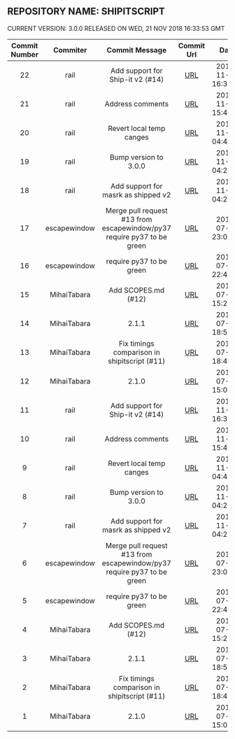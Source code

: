 ## REPOSITORY NAME: SHIPITSCRIPT
 CURRENT VERSION: 3.0.0 RELEASED ON WED, 21 NOV 2018 16:33:53 GMT

| Commit Number | Commiter | Commit Message | Commit Url | Date | 
|:---:|:----:|:----------------------------------:|:------:|:----:| 
|22|rail|Add support for Ship-it v2 (#14)|[URL](https://github.com/mozilla-releng/shipitscript/commit/4c89c1b239fd8415e1225ba738ba820342bd8081)|2018-11-21 16:33:53
|21|rail|Address comments|[URL](https://github.com/mozilla-releng/shipitscript/commit/0c892801fc9ad80e3a12b80ab69a7e3527ec0eea)|2018-11-21 15:44:59
|20|rail|Revert local temp canges|[URL](https://github.com/mozilla-releng/shipitscript/commit/3033ccfe619289bfd022df1250a924f995ac33b8)|2018-11-20 04:44:21
|19|rail|Bump version to 3.0.0|[URL](https://github.com/mozilla-releng/shipitscript/commit/fb22074bb0e5bc26373cf5c2305e89f2a45eae25)|2018-11-20 04:24:43
|18|rail|Add support for masrk as shipped v2|[URL](https://github.com/mozilla-releng/shipitscript/commit/2032f7bfc6c1629fa783a1af52f42ac51668d7f2)|2018-11-20 04:20:35
|17|escapewindow|Merge pull request #13 from escapewindow/py37  require py37 to be green|[URL](https://github.com/mozilla-releng/shipitscript/commit/7edf12f6d68375ea9d0d847ee784a197490665a4)|2018-07-27 23:05:59
|16|escapewindow|require py37 to be green|[URL](https://github.com/mozilla-releng/shipitscript/commit/603525b424c44e87f3958578f4b20ac12b62d33c)|2018-07-27 22:47:35
|15|MihaiTabara|Add SCOPES.md (#12)|[URL](https://github.com/mozilla-releng/shipitscript/commit/8522dd18645e6809ecf4a1802b6e383ac4bfded5)|2018-07-12 15:28:23
|14|MihaiTabara|2.1.1|[URL](https://github.com/mozilla-releng/shipitscript/commit/e2051ad7d5e30cbabbfdd953894abfc5518e4e37)|2018-07-02 18:52:51
|13|MihaiTabara|Fix timings comparison in shipitscript (#11)|[URL](https://github.com/mozilla-releng/shipitscript/commit/baefe18bdd070d3f7d6eafb08be0f1b25528be57)|2018-07-02 18:49:00
|12|MihaiTabara|2.1.0|[URL](https://github.com/mozilla-releng/shipitscript/commit/890bb8af933befe2c7daad69a2074c066b6d031a)|2018-07-02 15:03:27
|11|rail|Add support for Ship-it v2 (#14)|[URL](https://github.com/mozilla-releng/shipitscript/commit/4c89c1b239fd8415e1225ba738ba820342bd8081)|2018-11-21 16:33:53
|10|rail|Address comments|[URL](https://github.com/mozilla-releng/shipitscript/commit/0c892801fc9ad80e3a12b80ab69a7e3527ec0eea)|2018-11-21 15:44:59
|9|rail|Revert local temp canges|[URL](https://github.com/mozilla-releng/shipitscript/commit/3033ccfe619289bfd022df1250a924f995ac33b8)|2018-11-20 04:44:21
|8|rail|Bump version to 3.0.0|[URL](https://github.com/mozilla-releng/shipitscript/commit/fb22074bb0e5bc26373cf5c2305e89f2a45eae25)|2018-11-20 04:24:43
|7|rail|Add support for masrk as shipped v2|[URL](https://github.com/mozilla-releng/shipitscript/commit/2032f7bfc6c1629fa783a1af52f42ac51668d7f2)|2018-11-20 04:20:35
|6|escapewindow|Merge pull request #13 from escapewindow/py37  require py37 to be green|[URL](https://github.com/mozilla-releng/shipitscript/commit/7edf12f6d68375ea9d0d847ee784a197490665a4)|2018-07-27 23:05:59
|5|escapewindow|require py37 to be green|[URL](https://github.com/mozilla-releng/shipitscript/commit/603525b424c44e87f3958578f4b20ac12b62d33c)|2018-07-27 22:47:35
|4|MihaiTabara|Add SCOPES.md (#12)|[URL](https://github.com/mozilla-releng/shipitscript/commit/8522dd18645e6809ecf4a1802b6e383ac4bfded5)|2018-07-12 15:28:23
|3|MihaiTabara|2.1.1|[URL](https://github.com/mozilla-releng/shipitscript/commit/e2051ad7d5e30cbabbfdd953894abfc5518e4e37)|2018-07-02 18:52:51
|2|MihaiTabara|Fix timings comparison in shipitscript (#11)|[URL](https://github.com/mozilla-releng/shipitscript/commit/baefe18bdd070d3f7d6eafb08be0f1b25528be57)|2018-07-02 18:49:00
|1|MihaiTabara|2.1.0|[URL](https://github.com/mozilla-releng/shipitscript/commit/890bb8af933befe2c7daad69a2074c066b6d031a)|2018-07-02 15:03:27


